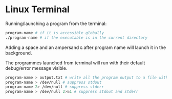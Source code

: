 # Linux Terminal

Running/launching a program from the terminal:

```bash
program-name # if it is accessible globally
./program-name # if the executable is in the current directory
```

Adding a space and an ampersand `&` after program name will launch it in the background.

The programmes launched from terminal will run with their default debug/error message visible.

```bash
program-name > output.txt # write all the program output to a file with filename `output.txt`
program-name > /dev/null # suppress stdout
program-name 2> /dev/null # suppress stderr
program-name > /dev/null 2>&1 # suppress stdout and stderr
```

